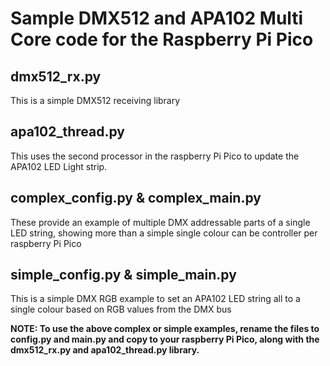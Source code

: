 # Sample DMX512 and APA102 Multi Core code for the Raspberry Pi Pico

## dmx512_rx.py
This is a simple DMX512 receiving library

## apa102_thread.py
This uses the second processor in the raspberry Pi Pico to update the APA102 LED Light strip.

## complex_config.py & complex_main.py
These provide an example of multiple DMX addressable parts of a single LED string, showing more than a simple single colour can be controller per raspberry Pi Pico

## simple_config.py & simple_main.py
This is a simple DMX RGB example to set an APA102 LED string all to a single colour based on RGB values from the DMX bus


**NOTE: To use the above complex or simple examples, rename the files to config.py and main.py and copy to your raspberry Pi Pico, along with the dmx512_rx.py and apa102_thread.py library.**
